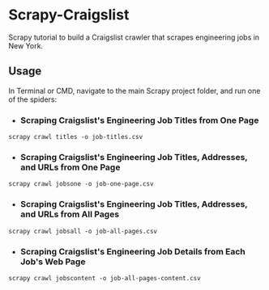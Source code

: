 # Scrapy-Craigslist
Scrapy tutorial to build a Craigslist crawler that scrapes engineering jobs in New York.

## Usage

In Terminal or CMD, navigate to the main Scrapy project folder, and run one of the spiders:

- ### Scraping Craigslist's Engineering Job Titles from One Page

```scrapy crawl titles -o job-titles.csv```

- ### Scraping Craigslist's Engineering Job Titles, Addresses, and URLs from One Page

```scrapy crawl jobsone -o job-one-page.csv```

- ### Scraping Craigslist's Engineering Job Titles, Addresses, and URLs from All Pages

```scrapy crawl jobsall -o job-all-pages.csv```

- ### Scraping Craigslist's Engineering Job Details from Each Job's Web Page

```scrapy crawl jobscontent -o job-all-pages-content.csv```


